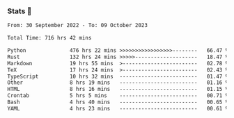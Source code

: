 ### Stats 👋
<!--START_SECTION:waka-->

```txt
From: 30 September 2022 - To: 09 October 2023

Total Time: 716 hrs 42 mins

Python              476 hrs 22 mins >>>>>>>>>>>>>>>>>--------   66.47 %
Rust                132 hrs 24 mins >>>>>--------------------   18.47 %
Markdown            19 hrs 55 mins  >------------------------   02.78 %
TeX                 17 hrs 24 mins  >------------------------   02.43 %
TypeScript          10 hrs 32 mins  -------------------------   01.47 %
Other               8 hrs 19 mins   -------------------------   01.16 %
HTML                8 hrs 16 mins   -------------------------   01.15 %
Crontab             5 hrs 5 mins    -------------------------   00.71 %
Bash                4 hrs 40 mins   -------------------------   00.65 %
YAML                4 hrs 23 mins   -------------------------   00.61 %
```

<!--END_SECTION:waka-->

<!--
**buhaytza2005/buhaytza2005** is a ✨ _special_ ✨ repository because its `README.md` (this file) appears on your GitHub profile.

Here are some ideas to get you started:

- 🔭 I’m currently working on ...
- 🌱 I’m currently learning ...
- 👯 I’m looking to collaborate on ...
- 🤔 I’m looking for help with ...
- 💬 Ask me about ...
- 📫 How to reach me: ...
- 😄 Pronouns: ...
- ⚡ Fun fact: ...
-->


